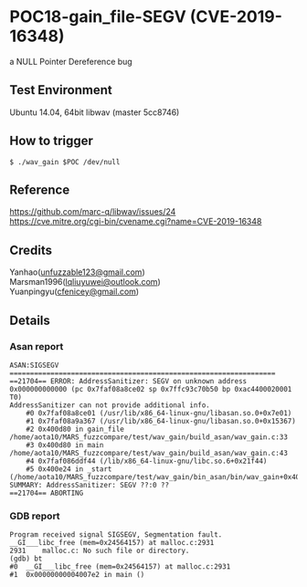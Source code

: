 # POC18-gain_file-SEGV (CVE-2019-16348)
a NULL Pointer Dereference bug
## Test Environment
Ubuntu 14.04, 64bit
libwav (master 5cc8746)

## How to trigger
`$ ./wav_gain $POC /dev/null`

## Reference
https://github.com/marc-q/libwav/issues/24  
https://cve.mitre.org/cgi-bin/cvename.cgi?name=CVE-2019-16348

## Credits
Yanhao(unfuzzable123@gmail.com)  
Marsman1996(lqliuyuwei@outlook.com)  
Yuanpingyu(cfenicey@gmail.com)

## Details
### Asan report
```
ASAN:SIGSEGV
=================================================================
==21704== ERROR: AddressSanitizer: SEGV on unknown address 0x000000000000 (pc 0x7faf08a8ce02 sp 0x7ffc93c70b50 bp 0xac4400020001 T0)
AddressSanitizer can not provide additional info.
    #0 0x7faf08a8ce01 (/usr/lib/x86_64-linux-gnu/libasan.so.0+0x7e01)
    #1 0x7faf08a9a367 (/usr/lib/x86_64-linux-gnu/libasan.so.0+0x15367)
    #2 0x400d80 in gain_file /home/aota10/MARS_fuzzcompare/test/wav_gain/build_asan/wav_gain.c:33
    #3 0x400d80 in main /home/aota10/MARS_fuzzcompare/test/wav_gain/build_asan/wav_gain.c:43
    #4 0x7faf086ddf44 (/lib/x86_64-linux-gnu/libc.so.6+0x21f44)
    #5 0x400e24 in _start (/home/aota10/MARS_fuzzcompare/test/wav_gain/bin_asan/bin/wav_gain+0x400e24)
SUMMARY: AddressSanitizer: SEGV ??:0 ??
==21704== ABORTING
```

### GDB report
```
Program received signal SIGSEGV, Segmentation fault.
__GI___libc_free (mem=0x24564157) at malloc.c:2931
2931    malloc.c: No such file or directory.
(gdb) bt
#0  __GI___libc_free (mem=0x24564157) at malloc.c:2931
#1  0x00000000004007e2 in main ()
```